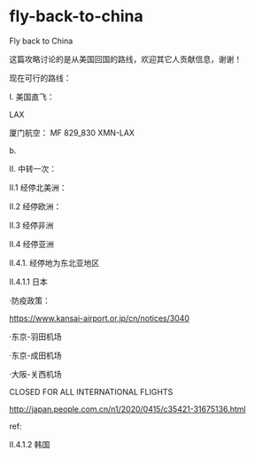 # fly-back-to-china
Fly back to China

这篇攻略讨论的是从美国回国的路线，欢迎其它人贡献信息，谢谢！
  
现在可行的路线：

I. 美国直飞：

LAX

厦门航空： MF 829_830 XMN-LAX 

b. 


II. 中转一次：

II.1 经停北美洲：

II.2 经停欧洲：

II.3 经停非洲

II.4 经停亚洲

II.4.1. 经停地为东北亚地区

II.4.1.1 日本

·防疫政策：

https://www.kansai-airport.or.jp/cn/notices/3040

·东京-羽田机场

·东京-成田机场



·大阪-关西机场

CLOSED FOR ALL INTERNATIONAL FLIGHTS

http://japan.people.com.cn/n1/2020/0415/c35421-31675136.html

ref:

II.4.1.2 韩国



